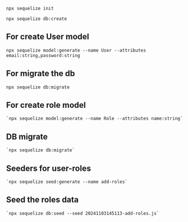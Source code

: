 

`npx sequelize init`

`npx sequelize db:create`

## For create User model
`npx sequelize model:generate --name User --attributes email:string,password:string`

## For migrate the db
`npx sequelize db:migrate`

## For create role model
    `npx sequelize model:generate --name Role --attributes name:string`

## DB migrate
    `npx sequelize db:migrate`

## Seeders for user-roles
    `npx sequelize seed:generate --name add-roles`

## Seed the roles data
    `npx sequelize db:seed --seed 20241103145113-add-roles.js`